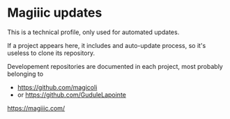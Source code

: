 # Magiiic updates

This is a technical profile, only used for automated updates. 

If a project appears here, it includes and auto-update process, so it's useless to clone its repository.

Developement repositories are documented in each project, most probably belonging to
- https://github.com/magicoli 
- or https://github.com/GuduleLapointe

https://magiiic.com/
